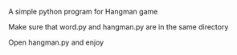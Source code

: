 A simple python program for Hangman game

Make sure that word.py and hangman.py are in the same directory

Open hangman.py and enjoy
